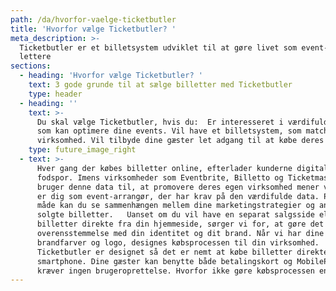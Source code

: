 ```yaml
---
path: /da/hvorfor-vaelge-ticketbutler
title: 'Hvorfor vælge Ticketbutler? '
meta_description: >-
  Ticketbutler er et billetsystem udviklet til at gøre livet som event-arrangør
  lettere
sections:
  - heading: 'Hvorfor vælge Ticketbutler? '
    text: 3 gode grunde til at sælge billetter med Ticketbutler
    type: header
  - heading: ''
    text: >-
      Du skal vælge Ticketbutler, hvis du:  Er interesseret i værdifuld data,
      som kan optimere dine events. Vil have et billetsystem, som matcher din
      virksomhed. Vil tilbyde dine gæster let adgang til at købe deres billetter
    type: future_image_right
  - text: >-
      Hver gang der købes billetter online, efterlader kunderne digitale
      fodspor. Imens virksomheder som Eventbrite, Billetto og Ticketmaster
      bruger denne data til, at promovere deres egen virksomhed mener vi, at det
      er dig som event-arrangør, der har krav på den værdifulde data. På den
      måde kan du se sammenhængen mellem dine marketingstrategier og antallet af
      solgte billetter.   Uanset om du vil have en separat salgsside eller sælge
      billetter direkte fra din hjemmeside, sørger vi for, at gøre det i
      overensstemmelse med din identitet og dit brand. Når vi har dine
      brandfarver og logo, designes købsprocessen til din virksomhed.  
      Ticketbutler er designet så det er nemt at købe billetter direkte fra en
      smartphone. Dine gæster kan benytte både betalingskort og MobilePay, og vi
      kræver ingen brugeroprettelse. Hvorfor ikke gøre købsprocessen enkelt?
---
```



